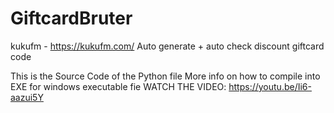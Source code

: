# GiftcardBruter

kukufm - https://kukufm.com/
Auto generate + auto check discount giftcard code 

This is the Source Code of the Python file
More info on how to compile into EXE for windows executable fie
WATCH THE VIDEO: https://youtu.be/Ii6-aazui5Y
